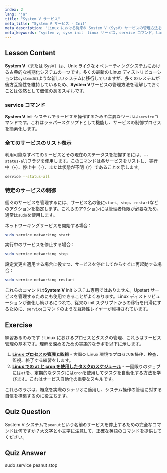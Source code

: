 ```yaml
---
index: 2
lang: "ja"
title: "System V サービス"
meta_title: "System V サービス - Init"
meta_description: "Linux における従来の System V (SysV) サービスの管理方法を学びます。このガイドでは、`service` コマンドを使用して System V init システム上のサービスの一覧表示、開始、停止、再起動について解説します。"
meta_keywords: "system v, sysv init, linux サービス，service コマンド，linux サービス管理，サービス開始，サービス停止，サービス再起動，linux system v"
---
```


## Lesson Content

**System V**（または SysV）は、Unix ライクなオペレーティングシステムにおける古典的な初期化システムの一つです。多くの最新の Linux ディストリビューションは`systemd`のような新しいシステムに移行していますが、多くのシステムが後方互換性を維持しているため、**System V**サービスの管理方法を理解しておくことは依然として価値のあるスキルです。

### service コマンド

**System V** init システムでサービスを操作するための主要なツールは`service`コマンドです。これはラッパースクリプトとして機能し、サービスの制御プロセスを簡素化します。

### 全てのサービスのリスト表示

利用可能なすべてのサービスとその現在のステータスを把握するには、`--status-all`フラグを使用します。このコマンドは各サービスをリストし、実行中（`+`）、停止中（`-`）、または状態が不明（`?`）であることを示します。

```bash
service --status-all
```

### 特定のサービスの制御

個々のサービスを管理するには、サービス名の後に`start`、`stop`、`restart`などのアクションを指定します。これらのアクションには管理者権限が必要なため、通常は`sudo`を使用します。

ネットワーキングサービスを開始する場合：

```bash
sudo service networking start
```

実行中のサービスを停止する場合：

```bash
sudo service networking stop
```

設定変更を適用する場合に役立つ、サービスを停止してからすぐに再起動する場合：

```bash
sudo service networking restart
```

これらのコマンドは**System V** init システム専用ではありません。Upstart サービスを管理するためにも使用できることがよくあります。Linux ディストリビューションが進化し続けるにつれて、従来の init スクリプトからの移行を円滑にするために、`service`コマンドのような互換性レイヤーが維持されています。

## Exercise

練習あるのみです！Linux におけるプロセスとタスクの管理、これらはサービス管理の基本です。理解を深めるための実践的なラボを以下に示します。

1. **[Linux プロセスの管理と監視](https://labex.io/ja/labs/comptia-manage-and-monitor-linux-processes-590864)** - 実際の Linux 環境でプロセスを操作、検査、監視、終了する練習をします。
2. **[Linux での at と cron を使用したタスクのスケジュール](https://labex.io/ja/labs/comptia-schedule-tasks-with-at-and-cron-in-linux-590870)** - 一回限りのジョブには`at`を、定期的なタスクには`cron`を使用してタスクを自動化する方法を学びます。これはサービス自動化の重要なスキルです。

これらのラボは、概念を実際のシナリオに適用し、システム操作の管理に対する自信を構築するのに役立ちます。

## Quiz Question

System V システムで`peanut`という名前のサービスを停止するための完全なコマンドは何ですか？大文字と小文字に注意して、正確な英語のコマンドを提供してください。

## Quiz Answer

sudo service peanut stop
